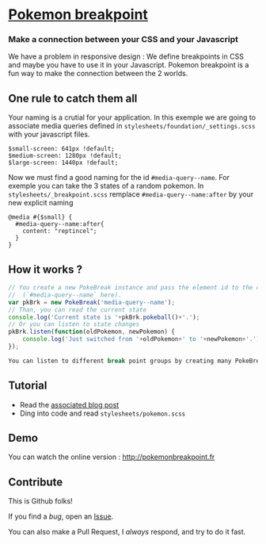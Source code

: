 # [Pokemon breakpoint](http://pokemonbreakpoint.fr)

### Make a connection between your CSS and your Javascript

We have a problem in responsive design : We define breakpoints in CSS and maybe you have to use it in your Javascript.
Pokemon breakpoint is a fun way to make the connection between the 2 worlds.

## One rule to catch them all
Your naming is a crutial for your application.
In this exemple we are going to associate media queries defined in `stylesheets/foundation/_settings.scss` with your javascript files.

    $small-screen: 641px !default;
    $medium-screen: 1280px !default;
    $large-screen: 1440px !default;

Now we must find a good naming for the id `#media-query--name`.
For exemple you can take the 3 states of a random pokemon.
In `stylesheets/_breakpoint.scss` remplace `#media-query--name:after` by your new explicit naming

    @media #{$small} {
      #media-query--name:after{
        content: "reptincel";
      }
    }

## How it works ?
```js
// You create a new PokeBreak instance and pass the element id to the constructor
//  (`#media-query--name` here).
var pkBrk = new PokeBreak('media-query--name');
// Than, you can read the current state
console.log('Current state is '+pkBrk.pokeball()+'.');
// Or you can listen to state changes
pkBrk.listen(function(oldPokemon, newPokemon) {
	console.log('Just switched from '+oldPokemon+' to '+newPokemon+'.');
});

You can listen to different break point groups by creating many PokeBreak instances.
```

## Tutorial

- Read the [associated blog post](http://blog.davidleuliette.com)
- Ding into code and read `stylesheets/pokemon.scss`

## Demo

You can watch the online version : http://pokemonbreakpoint.fr

## Contribute

This is Github folks!

If you find a *bug*, open an [Issue](https://github.com/flexbox/pokemon-breakpoint/issues).

You can also make a Pull Request, I *always* respond, and try to do it fast.
